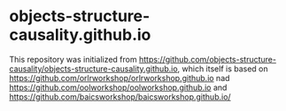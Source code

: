 # objects-structure-causality.github.io

This repository was initialized from https://github.com/objects-structure-causality/objects-structure-causality.github.io, which itself is based on https://github.com/orlrworkshop/orlrworkshop.github.io nad  https://github.com/oolworkshop/oolworkshop.github.io and https://github.com/baicsworkshop/baicsworkshop.github.io/ 
